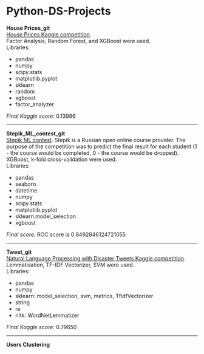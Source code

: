 # Python-DS-Projects

**House Prices_git** <br />
[House Prices Kaggle competition](https://www.kaggle.com/c/house-prices-advanced-regression-techniques). <br />
Factor Analysis, Random Forest, and XGBoost were used. <br />
Libraries: 
* pandas
* numpy
* scipy.stats
* matplotlib.pyplot 
* sklearn
* random
* xgboost
* factor_analyzer  <br />

*Final Kaggle score:* 0.13986

______________________________________________________________________________________________________________________________________________________________________________________

**Stepik_ML_contest_git**  <br />
[Stepik ML contest](https://stepik.org/lesson/226979/step/1?unit=199528). 
Stepik is a Russian open online course provider.
The purpose of the competition was to predict the final result for each student (1 - the course would be completed, 0 - the course would be dropped). <br />
XGBoost, k-fold cross-validation were used. <br />
Libraries: 
* pandas
* seaborn
* datetime 
* numpy
* scipy.stats
* matplotlib.pyplot 
* sklearn.model_selection 
* xgboost  <br />

*Final score:* ROC score is 0.8492846124721055

______________________________________________________________________________________________________________________________________________________________________________________

**Tweet_git** <br />
[Natural Language Processing with Disaster Tweets Kaggle competition](https://www.kaggle.com/c/nlp-getting-started). <br />
Lemmatisation, TF-IDF Vectorizer, SVM were used. <br />
Libraries: 
* pandas
* numpy
* sklearn: model_selection, svm, metrics, TfidfVectorizer
* string
* re
* nltk: WordNetLemmatizer<br />
 
*Final Kaggle score:* 0.79650

______________________________________________________________________________________________________________________________________________________________________________________

**Users Clustering** <br />
